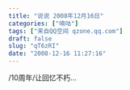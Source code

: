 ```yaml
---
title: "说说 2008年12月16日"
categories: ["嘀咕"]
tags: ["来自QQ空间 qzone.qq.com"]
draft: false
slug: "qT6zRI"
date: "2008-12-16 11:27:16"
---
```


/10周年/让回忆不朽...
